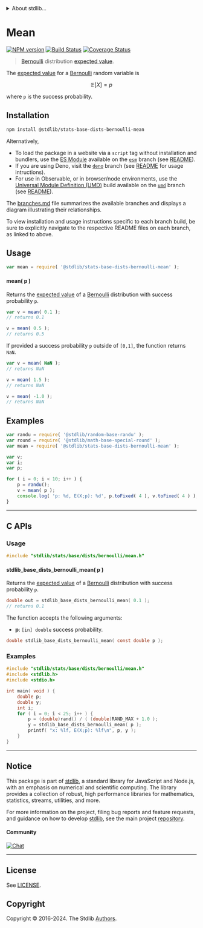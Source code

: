 <!--

@license Apache-2.0

Copyright (c) 2018 The Stdlib Authors.

Licensed under the Apache License, Version 2.0 (the "License");
you may not use this file except in compliance with the License.
You may obtain a copy of the License at

   http://www.apache.org/licenses/LICENSE-2.0

Unless required by applicable law or agreed to in writing, software
distributed under the License is distributed on an "AS IS" BASIS,
WITHOUT WARRANTIES OR CONDITIONS OF ANY KIND, either express or implied.
See the License for the specific language governing permissions and
limitations under the License.

-->


<details>
  <summary>
    About stdlib...
  </summary>
  <p>We believe in a future in which the web is a preferred environment for numerical computation. To help realize this future, we've built stdlib. stdlib is a standard library, with an emphasis on numerical and scientific computation, written in JavaScript (and C) for execution in browsers and in Node.js.</p>
  <p>The library is fully decomposable, being architected in such a way that you can swap out and mix and match APIs and functionality to cater to your exact preferences and use cases.</p>
  <p>When you use stdlib, you can be absolutely certain that you are using the most thorough, rigorous, well-written, studied, documented, tested, measured, and high-quality code out there.</p>
  <p>To join us in bringing numerical computing to the web, get started by checking us out on <a href="https://github.com/stdlib-js/stdlib">GitHub</a>, and please consider <a href="https://opencollective.com/stdlib">financially supporting stdlib</a>. We greatly appreciate your continued support!</p>
</details>

# Mean

[![NPM version][npm-image]][npm-url] [![Build Status][test-image]][test-url] [![Coverage Status][coverage-image]][coverage-url] <!-- [![dependencies][dependencies-image]][dependencies-url] -->

> [Bernoulli][bernoulli-distribution] distribution [expected value][expected-value].

<!-- Section to include introductory text. Make sure to keep an empty line after the intro `section` element and another before the `/section` close. -->

<section class="intro">

The [expected value][expected-value] for a [Bernoulli][bernoulli-distribution] random variable is

<!-- <equation class="equation" label="eq:bernoulli_expectation" align="center" raw="\mathbb{E}\left[ X \right] = p" alt="Expected value for a Bernoulli distribution."> -->

```math
\mathbb{E}\left[ X \right] = p
```

<!-- <div class="equation" align="center" data-raw-text="\mathbb{E}\left[ X \right] = p" data-equation="eq:bernoulli_expectation">
    <img src="https://cdn.jsdelivr.net/gh/stdlib-js/stdlib@591cf9d5c3a0cd3c1ceec961e5c49d73a68374cb/lib/node_modules/@stdlib/stats/base/dists/bernoulli/mean/docs/img/equation_bernoulli_expectation.svg" alt="Expected value for a Bernoulli distribution.">
    <br>
</div> -->

<!-- </equation> -->

where `p` is the success probability.

</section>

<!-- /.intro -->

<!-- Package usage documentation. -->

<section class="installation">

## Installation

```bash
npm install @stdlib/stats-base-dists-bernoulli-mean
```

Alternatively,

-   To load the package in a website via a `script` tag without installation and bundlers, use the [ES Module][es-module] available on the [`esm`][esm-url] branch (see [README][esm-readme]).
-   If you are using Deno, visit the [`deno`][deno-url] branch (see [README][deno-readme] for usage intructions).
-   For use in Observable, or in browser/node environments, use the [Universal Module Definition (UMD)][umd] build available on the [`umd`][umd-url] branch (see [README][umd-readme]).

The [branches.md][branches-url] file summarizes the available branches and displays a diagram illustrating their relationships.

To view installation and usage instructions specific to each branch build, be sure to explicitly navigate to the respective README files on each branch, as linked to above.

</section>

<section class="usage">

## Usage

```javascript
var mean = require( '@stdlib/stats-base-dists-bernoulli-mean' );
```

#### mean( p )

Returns the [expected value][expected-value] of a [Bernoulli][bernoulli-distribution] distribution with success probability `p`.

```javascript
var v = mean( 0.1 );
// returns 0.1

v = mean( 0.5 );
// returns 0.5
```

If provided a success probability `p` outside of `[0,1]`, the function returns `NaN`.

```javascript
var v = mean( NaN );
// returns NaN

v = mean( 1.5 );
// returns NaN

v = mean( -1.0 );
// returns NaN
```

</section>

<!-- /.usage -->

<!-- Package usage notes. Make sure to keep an empty line after the `section` element and another before the `/section` close. -->

<section class="notes">

</section>

<!-- /.notes -->

<!-- Package usage examples. -->

<section class="examples">

## Examples

<!-- eslint no-undef: "error" -->

```javascript
var randu = require( '@stdlib/random-base-randu' );
var round = require( '@stdlib/math-base-special-round' );
var mean = require( '@stdlib/stats-base-dists-bernoulli-mean' );

var v;
var i;
var p;

for ( i = 0; i < 10; i++ ) {
    p = randu();
    v = mean( p );
    console.log( 'p: %d, E(X;p): %d', p.toFixed( 4 ), v.toFixed( 4 ) );
}
```

</section>

<!-- /.examples -->

<!-- Section to include cited references. If references are included, add a horizontal rule *before* the section. Make sure to keep an empty line after the `section` element and another before the `/section` close. -->

<section class="references">

</section>

<!-- /.references -->

<!-- C interface documentation. -->

* * *

<section class="c">

## C APIs

<!-- Section to include introductory text. Make sure to keep an empty line after the intro `section` element and another before the `/section` close. -->

<section class="intro">

</section>

<!-- /.intro -->

<!-- C usage documentation. -->

<section class="usage">

### Usage

```c
#include "stdlib/stats/base/dists/bernoulli/mean.h"
```

#### stdlib_base_dists_bernoulli_mean( p )

Returns the [expected value][expected-value] of a [Bernoulli][bernoulli-distribution] distribution with success probability `p`.

```c
double out = stdlib_base_dists_bernoulli_mean( 0.1 );
// returns 0.1
```

The function accepts the following arguments:

-   **p**: `[in] double` success probability.

```c
double stdlib_base_dists_bernoulli_mean( const double p );
```

</section>

<!-- /.usage -->

<!-- C API usage notes. Make sure to keep an empty line after the `section` 
element and another before the `/section` close. -->

<section class="notes">

</section>

<!-- /.notes -->

<!-- C API usage examples. -->

<section class="examples">

### Examples

```c
#include "stdlib/stats/base/dists/bernoulli/mean.h"
#include <stdlib.h>
#include <stdio.h>

int main( void ) {
    double p;
    double y;
    int i;
    for ( i = 0; i < 25; i++ ) {
        p = (double)rand() / ( (double)RAND_MAX + 1.0 );
        y = stdlib_base_dists_bernoulli_mean( p );
        printf( "x: %lf, E(X;p): %lf\n", p, y );
    }
}
```

</section>

<!-- /.examples -->

</section>

<!-- /.c -->

<!-- Section for related `stdlib` packages. Do not manually edit this section, as it is automatically populated. -->

<section class="related">

</section>

<!-- /.related -->

<!-- Section for all links. Make sure to keep an empty line after the `section` element and another before the `/section` close. -->


<section class="main-repo" >

* * *

## Notice

This package is part of [stdlib][stdlib], a standard library for JavaScript and Node.js, with an emphasis on numerical and scientific computing. The library provides a collection of robust, high performance libraries for mathematics, statistics, streams, utilities, and more.

For more information on the project, filing bug reports and feature requests, and guidance on how to develop [stdlib][stdlib], see the main project [repository][stdlib].

#### Community

[![Chat][chat-image]][chat-url]

---

## License

See [LICENSE][stdlib-license].


## Copyright

Copyright &copy; 2016-2024. The Stdlib [Authors][stdlib-authors].

</section>

<!-- /.stdlib -->

<!-- Section for all links. Make sure to keep an empty line after the `section` element and another before the `/section` close. -->

<section class="links">

[npm-image]: http://img.shields.io/npm/v/@stdlib/stats-base-dists-bernoulli-mean.svg
[npm-url]: https://npmjs.org/package/@stdlib/stats-base-dists-bernoulli-mean

[test-image]: https://github.com/stdlib-js/stats-base-dists-bernoulli-mean/actions/workflows/test.yml/badge.svg?branch=main
[test-url]: https://github.com/stdlib-js/stats-base-dists-bernoulli-mean/actions/workflows/test.yml?query=branch:main

[coverage-image]: https://img.shields.io/codecov/c/github/stdlib-js/stats-base-dists-bernoulli-mean/main.svg
[coverage-url]: https://codecov.io/github/stdlib-js/stats-base-dists-bernoulli-mean?branch=main

<!--

[dependencies-image]: https://img.shields.io/david/stdlib-js/stats-base-dists-bernoulli-mean.svg
[dependencies-url]: https://david-dm.org/stdlib-js/stats-base-dists-bernoulli-mean/main

-->

[chat-image]: https://img.shields.io/gitter/room/stdlib-js/stdlib.svg
[chat-url]: https://app.gitter.im/#/room/#stdlib-js_stdlib:gitter.im

[stdlib]: https://github.com/stdlib-js/stdlib

[stdlib-authors]: https://github.com/stdlib-js/stdlib/graphs/contributors

[umd]: https://github.com/umdjs/umd
[es-module]: https://developer.mozilla.org/en-US/docs/Web/JavaScript/Guide/Modules

[deno-url]: https://github.com/stdlib-js/stats-base-dists-bernoulli-mean/tree/deno
[deno-readme]: https://github.com/stdlib-js/stats-base-dists-bernoulli-mean/blob/deno/README.md
[umd-url]: https://github.com/stdlib-js/stats-base-dists-bernoulli-mean/tree/umd
[umd-readme]: https://github.com/stdlib-js/stats-base-dists-bernoulli-mean/blob/umd/README.md
[esm-url]: https://github.com/stdlib-js/stats-base-dists-bernoulli-mean/tree/esm
[esm-readme]: https://github.com/stdlib-js/stats-base-dists-bernoulli-mean/blob/esm/README.md
[branches-url]: https://github.com/stdlib-js/stats-base-dists-bernoulli-mean/blob/main/branches.md

[stdlib-license]: https://raw.githubusercontent.com/stdlib-js/stats-base-dists-bernoulli-mean/main/LICENSE

[bernoulli-distribution]: https://en.wikipedia.org/wiki/Bernoulli_distribution

[expected-value]: https://en.wikipedia.org/wiki/Expected_value

</section>

<!-- /.links -->
